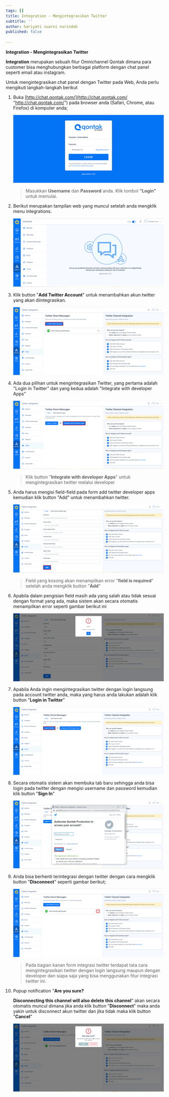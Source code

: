 ```yaml
---
tags: []
title: Integration - Mengintegrasikan Twitter
subtitle: ''
author: hariyati suarni nurindah
published: false

---
```

**Integration - Mengintegrasikan Twitter**

**Integration** merupakan sebuah fitur Omnichannel Qontak dimana para customer bisa menghubungkan berbagai platform dengan chat panel seperti email atau instagram.

Untuk mengintegrasikan chat panel dengan Twitter pada Web, Anda perlu mengikuti langkah-langkah berikut

 1. Buka [http://chat.qontak.com/](http://chat.qontak.com/ "http://chat.qontak.com/") pada browser anda (Safari, Chrome, atau Firefox) di komputer anda;

    ![](/uploads/login-qontak-c.png)

    > Masukkan **Username** dan **Password** anda. Klik tombol **“Login”** untuk memulai.
 2. Berikut merupakan tampilan web yang muncul setelah anda mengklik menu integrations.

    ![](/uploads/integrasi.PNG)
 3. Klik button "**Add Twitter Account**" untuk menambahkan akun twitter yang akan diintegrasikan.

    ![](/uploads/twitter.PNG)
 4. Ada dua pilihan untuk mengintegrasikan Twitter, yang pertama adalah "Login in Twitter" dan yang kedua adalah "Integrate with developer Apps"

    ![](/uploads/twitter2.PNG)

    > Klik button "**Integrate with developer Apps**" untuk mengintegrasikan twitter melalui developer
 5. Anda harus mengisi field-field pada form add twitter developer apps kemudian klik button "Add" untuk menambahkan twitter.

    ![](/uploads/twitter3.PNG)

    > Field yang kosong akan menampilkan error "**field is required**" setelah anda mengklik button "**Add**"
 6. Apabila dalam pengisian field masih ada yang salah atau tidak sesuai dengan format yang ada, maka sistem akan secara otomatis menampilkan error seperti gambar berikut ini

    ![](/uploads/twitter7.PNG)
 7. Apabila Anda ingin mengintegrasikan twitter dengan login langsung pada account twitter anda, maka yang harus anda lakukan adalah klik button "**Login in Twitter**"

    ![](/uploads/twitter5.PNG)
 8. Secara otomatis sistem akan membuka tab baru sehingga anda bisa login pada twitter dengan mengisi username dan password kemudian klik button "**Sign In**"

    ![](/uploads/twitter4.PNG)
 9. Anda bisa berhenti terintegrasi dengan twitter dengan cara mengklik button "**Disconnect**" seperti gambar berikut;

    ![](/uploads/twitter8.PNG)

    > Pada bagian kanan form integrasi twitter terdapat tata cara mengintegrasikan twitter dengan login langsung maupun dengan developer dan siapa saja yang bisa menggunakan fitur integrasi twitter ini.
10. Popup notification "**Are you sure?**

    **Disconnecting this channel will also delete this channel**" akan secara otomatis muncul dimana jika anda klik button "**Disconnect**" maka anda yakin untuk disconnect akun twitter dan jika tidak maka klik button "**Cancel**"

    ![](/uploads/twitter6-1.PNG)